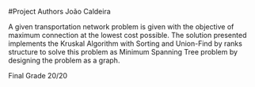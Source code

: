 #Project Authors João Caldeira

A given transportation network problem is given with the objective of maximum connection at the lowest cost possible.
The solution presented implements the Kruskal Algorithm with Sorting and Union-Find by ranks structure to solve this problem as Minimum Spanning Tree problem by designing the problem as a graph.

Final Grade 20/20